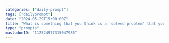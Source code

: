 ```yaml
---
categories: ["daily-prompt"]
tags: ["dailyprompt"]
date: "2024-05-29T15:00:00Z"
title: "What is something that you think is a 'solved problem' that your field just hasn't caught onto yet?"
type: "prompts"
mastodonID: "112524977315047985"
---
```

